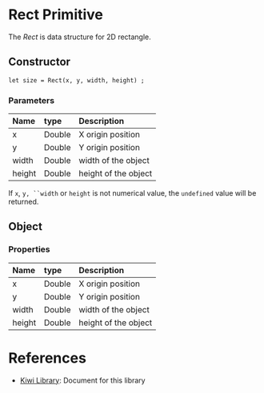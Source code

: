 # Rect Primitive
The *Rect* is data structure for 2D rectangle.

## Constructor
````
let size = Rect(x, y, width, height) ;
````

### Parameters
|Name       |type       |Description          |
|:--        |:---       |:---                 |
|x          |Double     |X origin position    |
|y          |Double     |Y origin position    |
|width      |Double     |width of the object  |
|height     |Double     |height of the object |

If `x`, `y, ``width` or `height` is not numerical value,
the `undefined` value will be returned.

## Object
### Properties
|Name       |type       |Description          |
|:--        |:---       |:---                 |
|x          |Double     |X origin position    |
|y          |Double     |Y origin position    |
|width      |Double     |width of the object  |
|height     |Double     |height of the object |

# References
* [Kiwi Library](https://github.com/steelwheels/KiwiScript/blob/master/KiwiLibrary/Document/Library.md): Document for this library
